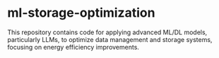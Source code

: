 # ml-storage-optimization
This repository contains code for applying advanced ML/DL models, particularly LLMs, to optimize data management and storage systems, focusing on energy efficiency improvements.
